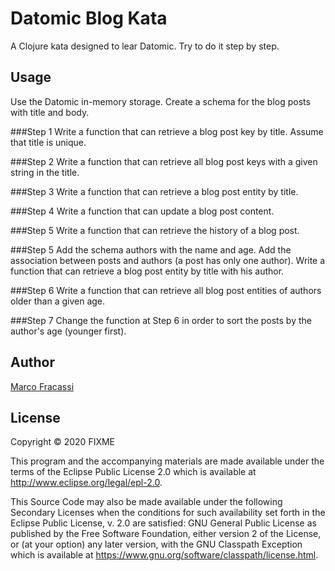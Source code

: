 # Datomic Blog Kata

A Clojure kata designed to lear Datomic. Try to do it step by step.

## Usage
Use the Datomic in-memory storage.
Create a schema for the blog posts with title and body.

###Step 1
Write a function that can retrieve a blog post key by title. Assume that title is unique.

###Step 2
Write a function that can retrieve all blog post keys with a given string in the title.

###Step 3
Write a function that can retrieve a blog post entity by title.

###Step 4
Write a function that can update a blog post content.

###Step 5
Write a function that can retrieve the history of a blog post.

###Step 5
Add the schema authors with the name and age.
Add the association between posts and authors (a post has only one author).
Write a function that can retrieve a blog post entity by title with his author.

###Step 6
Write a function that can retrieve all blog post entities of authors older than a given age.

###Step 7
Change the function at Step 6 in order to sort the posts by the author's age (younger first).

## Author
[Marco Fracassi](https://github.com/marco-fracassi-milkman)

## License

Copyright © 2020 FIXME

This program and the accompanying materials are made available under the
terms of the Eclipse Public License 2.0 which is available at
http://www.eclipse.org/legal/epl-2.0.

This Source Code may also be made available under the following Secondary
Licenses when the conditions for such availability set forth in the Eclipse
Public License, v. 2.0 are satisfied: GNU General Public License as published by
the Free Software Foundation, either version 2 of the License, or (at your
option) any later version, with the GNU Classpath Exception which is available
at https://www.gnu.org/software/classpath/license.html.

